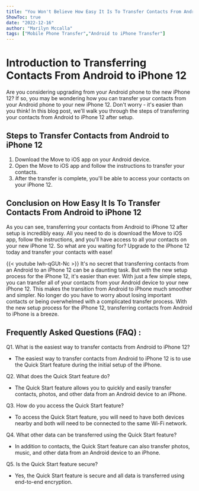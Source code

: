 ```yaml
---
title: "You Won't Believe How Easy It Is To Transfer Contacts From Android To iPhone 12 After Setup!"
ShowToc: true 
date: "2022-12-16"
author: "Marilyn Mccalla" 
tags: ["Mobile Phone Transfer","Android to iPhone Transfer"]
---
```

# Introduction to Transferring Contacts From Android to iPhone 12

Are you considering upgrading from your Android phone to the new iPhone 12? If so, you may be wondering how you can transfer your contacts from your Android phone to your new iPhone 12. Don't worry - it's easier than you think! In this blog post, we'll walk you through the steps of transferring your contacts from Android to iPhone 12 after setup.

## Steps to Transfer Contacts from Android to iPhone 12

1. Download the Move to iOS app on your Android device.
2. Open the Move to iOS app and follow the instructions to transfer your contacts.
3. After the transfer is complete, you'll be able to access your contacts on your iPhone 12.

## Conclusion on How Easy It Is To Transfer Contacts From Android to iPhone 12

As you can see, transferring your contacts from Android to iPhone 12 after setup is incredibly easy. All you need to do is download the Move to iOS app, follow the instructions, and you'll have access to all your contacts on your new iPhone 12. So what are you waiting for? Upgrade to the iPhone 12 today and transfer your contacts with ease!

{{< youtube Iwh-qGUt-Nc >}} 
It's no secret that transferring contacts from an Android to an iPhone 12 can be a daunting task. But with the new setup process for the iPhone 12, it's easier than ever. With just a few simple steps, you can transfer all of your contacts from your Android device to your new iPhone 12. This makes the transition from Android to iPhone much smoother and simpler. No longer do you have to worry about losing important contacts or being overwhelmed with a complicated transfer process. With the new setup process for the iPhone 12, transferring contacts from Android to iPhone is a breeze.

## Frequently Asked Questions (FAQ) :
Q1. What is the easiest way to transfer contacts from Android to iPhone 12?
- The easiest way to transfer contacts from Android to iPhone 12 is to use the Quick Start feature during the initial setup of the iPhone.

Q2. What does the Quick Start feature do?
- The Quick Start feature allows you to quickly and easily transfer contacts, photos, and other data from an Android device to an iPhone.

Q3. How do you access the Quick Start feature?
- To access the Quick Start feature, you will need to have both devices nearby and both will need to be connected to the same Wi-Fi network.

Q4. What other data can be transferred using the Quick Start feature?
- In addition to contacts, the Quick Start feature can also transfer photos, music, and other data from an Android device to an iPhone.

Q5. Is the Quick Start feature secure?
- Yes, the Quick Start feature is secure and all data is transferred using end-to-end encryption.


